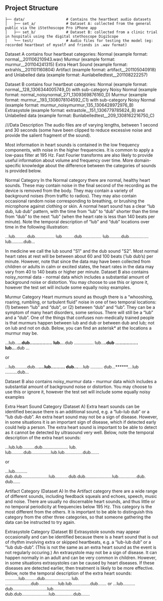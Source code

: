 ## Project Structure

```
├── data/                   # Contains the heartbeat audio datasets
│   ├── set_a/              # Dataset A: collected from the general public via the iStethoscope Pro iPhone app
│   ├── set_b/              # Dataset B: collected from a clinic trial in hospitals using the digital stethoscope DigiScope
│   └── test/               # Audio files for testing the model (eg: recorded heartbeat of myself and friends in .wav format)
```

Dataset A contains four heartbeat categories:
Normal (example format: normal__201106210943.wav)
Murmur (example format: murmur__201104241315)
Extra Heart Sound (example format: extrahls__201101160804)
Artifact (example format: artifact__201105040918)
and Unlabelled data (example format: Aunlabelledtest__201108222257)

Dataset B contains four heartbeat categories:
Normal (example format: normal__128_1306344005749_D) with sub-category Noisy Normal (example format: normal_noisynormal_271_1309369876160_D)
Murmur (example format: murmur__193_1308078104592_C1) with sub-category Noisy Normal (example format: murmur_noisymurmur_135_1306428972976_B)
Extrasystole (example format: extrastole__151_1306779785624_B)
and Unlabelled data (example format: Bunlabelledtest__209_1308162216750_C)
	
///Data Description
The audio files are of varying lengths, between 1 second and 30 seconds (some have been clipped to reduce excessive noise and provide the salient fragment of the sound).

Most information in heart sounds is contained in the low frequency components, with noise in the higher frequencies. It is common to apply a low-pass filter at 195 Hz. Fast Fourier transforms are also likely to provide useful information about volume and frequency over time. More domain-specific knowledge about the difference between the categories of sounds is provided below.

Normal Category
In the Normal category there are normal, healthy heart sounds. These may contain noise in the final second of the recording as the device is removed from the body. They may contain a variety of background noises (from traffic to radios). They may also contain occasional random noise corresponding to breathing, or brushing the microphone against clothing or skin. A normal heart sound has a clear “lub dub, lub dub” pattern, with the time from “lub” to “dub” shorter than the time from “dub” to the next “lub” (when the heart rate is less than 140 beats per minute). Note the temporal description of “lub” and “dub” locations over time in the following illustration:

…lub……….dub……………. lub……….dub……………. lub……….dub……………. lub……….dub…

In medicine we call the lub sound "S1" and the dub sound "S2". Most normal heart rates at rest will be between about 60 and 100 beats (‘lub dub’s) per minute. However, note that since the data may have been collected from children or adults in calm or excited states, the heart rates in the data may vary from 40 to 140 beats or higher per minute. Dataset B also contains noisy_normal data - normal data which includes a substantial amount of background noise or distortion. You may choose to use this or ignore it, however the test set will include some equally noisy examples.

Murmur Category
Heart murmurs sound as though there is a “whooshing, roaring, rumbling, or turbulent fluid” noise in one of two temporal locations: (1) between “lub” and “dub”, or (2) between “dub” and “lub”. They can be a symptom of many heart disorders, some serious. There will still be a “lub” and a “dub”. One of the things that confuses non-medically trained people is that murmurs happen between lub and dub or between dub and lub; not on lub and not on dub. Below, you can find an asterisk* at the locations a murmur may be.

…lub..****...dub……………. lub..****..dub ……………. lub..****..dub ……………. lub..****..dub …

or

…lub……….dub…******….lub………. dub…******….lub ………. dub…******….lub ……….dub…

Dataset B also contains noisy_murmur data - murmur data which includes a substantial amount of background noise or distortion. You may choose to use this or ignore it, however the test set will include some equally noisy examples

Extra Heart Sound Category (Dataset A)
Extra heart sounds can be identified because there is an additional sound, e.g. a “lub-lub dub” or a “lub dub-dub”. An extra heart sound may not be a sign of disease.  However, in some situations it is an important sign of disease, which if detected early could help a person.  The extra heart sound is important to be able to detect as it cannot be detected by ultrasound very well. Below, note the temporal description of the extra heart sounds:

…lub.lub……….dub………..………. lub. lub……….dub…………….lub.lub……..…….dub…….

or

…lub………. dub.dub………………….lub.……….dub.dub………………….lub……..…….dub. dub……

Artifact Category (Dataset A)
In the Artifact category there are a wide range of different sounds, including feedback squeals and echoes, speech, music and noise. There are usually no discernable heart sounds, and thus little or no temporal periodicity at frequencies below 195 Hz. This category is the most different from the others. It is important to be able to distinguish this category from the other three categories, so that someone gathering the data can be instructed to try again.

Extrasystole Category (Dataset B)
Extrasystole sounds may appear occasionally and can be identified because there is a heart sound that is out of rhythm involving extra or skipped heartbeats, e.g. a “lub-lub dub” or a “lub dub-dub”. (This is not the same as an extra heart sound as the event is not regularly occuring.) An extrasystole may not be a sign of disease. It can happen normally in an adult and can be very common in children. However, in some situations extrasystoles can be caused by heart diseases. If these diseases are detected earlier, then treatment is likely to be more effective. Below, note the temporal description of the extra heart sounds:
…........lub……….dub………..………. lub. ………..……….dub…………….lub.lub……..…….dub…….
or
…lub………. dub......………………….lub.…………………dub.dub………………….lub……..…….dub.……